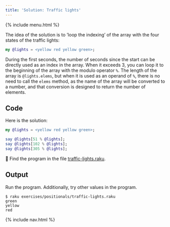 ```yaml
---
title: 'Solution: Traffic lights'
---
```


{% include menu.html %}

The idea of the solution is to ’loop the indexing’ of the array with the four states of the traffic lights:

```raku
my @lights = <yellow red yellow green>;
```

During the first seconds, the number of seconds since the start can be directly used as an index in the array. When it exceeds 3, you can loop it to the beginning of the array with the modulo operator `%`. The length of the array is `@lights.elems`, but when it is used as an operand of `%`, there is no need to call the `elems` method, as the name of the array will be converted to a number, and that conversion is designed to return the number of elements.

## Code

Here is the solution:

```raku
my @lights = <yellow red yellow green>;

say @lights[51 % @lights];
say @lights[102 % @lights];
say @lights[305 % @lights];
```

🦋 Find the program in the file [traffic-lights.raku](https://github.com/ash/raku-course/blob/master/exercises/positionals/traffic-lights.raku).

## Output

Run the program. Additionally, try other values in the program.

```console
$ raku exercises/positionals/traffic-lights.raku
green
yellow
red
```

{% include nav.html %}

